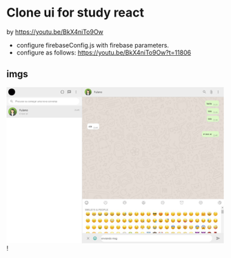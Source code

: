 # Clone ui for study react

by https://youtu.be/BkX4niTo9Ow

- configure firebaseConfig.js with firebase parameters.
- configure as follows:
https://youtu.be/BkX4niTo9Ow?t=11806


## imgs
![Screenshot_1](/imgs/Screenshot_1.jpg "Screenshot_1")!
